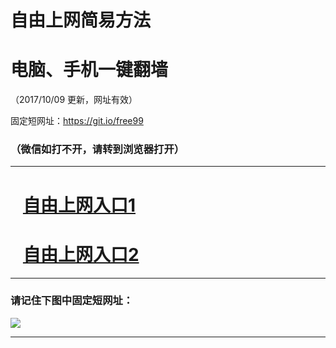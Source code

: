 ﻿# 自由上网简易方法

# 电脑、手机一键翻墙

（2017/10/09 更新，网址有效）

固定短网址：https://git.io/free99

### （微信如打不开，请转到浏览器打开）


***





# &nbsp;&nbsp; <a href="http://ft170882851.fwq-tz-1001.info/fwqtz01.html?t=100900118637 " target="_blank">自由上网入口1</a>
# &nbsp;&nbsp; <a href="http://ft935718143.fwq-tz-1002.info/fwqtz02.html?t=100900126259 " target="_blank">自由上网入口2</a>
***

### 请记住下图中固定短网址：

<img src="https://s3-us-west-2.amazonaws.com/fwq-1001/yjfq-20170905okok.png" /> 


***

